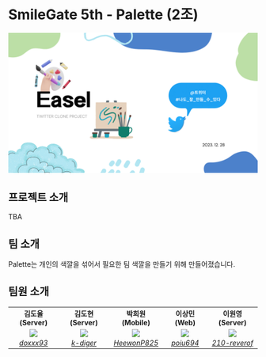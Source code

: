 # SmileGate 5th - Palette (2조)

![team Palette`s easel project banner](resources/banner.png)

## 프로젝트 소개

TBA

## 팀 소개

Palette는 개인의 색깔을 섞어서 필요한 팀 색깔을 만들기 위해 만들어졌습니다.

## 팀원 소개

<table>
    <tr align="center">
        <td><B>김도율(Server)<B></td>
        <td><B>김도현(Server)<B></td>
        <td><B>박희원(Mobile)<B></td>
        <td><B>이상민(Web)<B></td>
        <td><B>이원영(Server)<B></td>
    </tr>
    <tr align="center">
        <td>
            <img src="https://github.com/doxxx93.png" style="max-width: 100px">
            <br>
            <a href="https://github.com/doxxx93"><I>doxxx93</I></a>
        </td>
        <td>
          <img src="https://github.com/k-diger.png" style="max-width: 100px">
            <br>
            <a href="https://github.com/k-diger"><I>k-diger</I></a>
        </td>
        <td>
            <img src="https://github.com/HeewonP825.png" style="max-width: 100px">
            <br>
            <a href="https://github.com/HeewonP825"><I>HeewonP825</I></a>
        </td>
        <td>
            <img src="https://github.com/poiu694.png" style="max-width: 100px">
            <br>
            <a href="https://github.com/poiu694"><I>poiu694</I></a>
        </td>
        <td>
            <img src="https://github.com/210-reverof.png" style="max-width: 100px">
            <br>
            <a href="https://github.com/210-reverof"><I>210-reverof
</I></a>
        </td>
    </tr>
</table>
